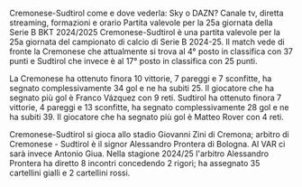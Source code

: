 Cremonese-Sudtirol come e dove vederla: Sky o DAZN? Canale tv, diretta streaming, formazioni e orario
Partita valevole per la 25a giornata della Serie B BKT 2024/2025
Cremonese-Sudtirol è una partita valevole per la 25a giornata del campionato di calcio di Serie B 2024-25. Il match vede di fronte la Cremonese che attualmente si trova al 4° posto in classifica con 37 punti e Sudtirol che invece è al 17° posto in classifica con 25 punti.

La Cremonese ha ottenuto finora 10 vittorie, 7 pareggi e 7 sconfitte, ha segnato complessivamente 34 gol e ne ha subiti 25. Il giocatore che ha segnato più gol è Franco Vázquez con 9 reti.
Sudtirol ha ottenuto finora 7 vittorie, 4 pareggi e 13 sconfitte, ha segnato complessivamente 28 gol e ne ha subiti 39. Il giocatore che ha segnato più gol è Matteo Rover con 4 reti.

Cremonese-Sudtirol si gioca allo stadio Giovanni Zini di Cremona; arbitro di Cremonese - Sudtirol è il signor Alessandro Prontera di Bologna. Al VAR ci sarà invece Antonio Giua. Nella stagione 2024/25 l'arbitro Alessandro Prontera ha diretto 8 incontri concedendo 2 rigori; ha assegnato 35 cartellini gialli e 2 cartellini rossi.
